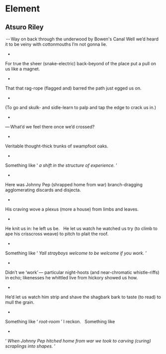 # Element
## Atsuro Riley
 -- Way on back through the underwood by Bowen's Canal
Well we’d heard it to be veiny with cottonmouths I’m not gonna lie.

  •

For true
the sheer (snake-electric) back-beyond of the place
put a pull on us like a magnet.


  •


That that rag-rope (flagged and) barred the path just egged us on.


  •


(To go and
skulk- and sidle-learn
to palp and tap the edge
to crack us in.)


  •


— What’d we feel there once we’d crossed?


  •


Veritable
thought-thick trunks
of swampfoot oaks.


  •


Something like ‘ _a shift in the structure of experience._ ’


  •


Here was
Johnny Pep (shrapped home from war)
branch-dragging
agglomerating discards and disjecta.


  •


His craving wove a plexus (more a house) from limbs and leaves.


  •


He knit us in:
he left us be.   He let us watch he watched us try
(to climb to ape his crisscross weave)
to pitch to plait the roof.


  •


Something like ‘ _Yall strayboys welcome to be welcome if you work._ ’


  •


Didn’t we ‘work’ —
particular night-hoots (and near-chromatic whistle-riffs) in echo; likenesses
he whittled live from hickory showed us how.


  •


He’d let us
watch him strip and shave
the shagbark bark
to taste (to read) to mull the grain.


  •


Something like ‘ _root-room_ ’ I reckon.   Something like


  •


‘ _When Johnny Pep hitched home from war_
 _we took to carving (curing) scraplings into shapes._ ’